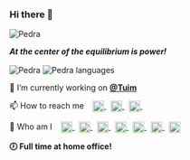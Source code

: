 ### Hi there 👋
<p align="left"> <img src="https://komarev.com/ghpvc/?username=pedra&color=orange&style=plastic&label=PROFILE+VIEWS" alt="Pedra" /> </p>

***At the center of the equilibrium is power!***

<p align="left">
  <img align="center" src="https://github-readme-stats.vercel.app/api?username=pedra&show_icons=true&theme=solarized-light" alt="Pedra"/>
  <img align="center" src="https://github-readme-stats.vercel.app/api/top-langs/?username=pedra&theme=solarized-light" alt="Pedra languages"/>
</p>

🔭 I’m currently working on <a href="https://github.com/Tuims" target="blank"><b>@Tuim</b></a>

<p align="left">
📫 How to reach me &nbsp;&nbsp;
  <a href="https://api.whatsapp.com/send?phone=5521995674989&text=Olá (by github.com/pedra)!" target="blank">
    <img align="center" src="https://simpleicons.vercel.app/whatsapp/999" alt="+55 21 99567 4989" height="20" width="20" />
  </a>&nbsp;
  <a href="https://join.skype.com/invite/DONWL9yX5oTs" target="blank">
    <img align="center" src="https://simpleicons.vercel.app/skype/999" alt="wr300k" height="20" width="20" />
  </a>&nbsp;
  <a title="E-mail prbr@ymail.com" href="mailto:prbr@ymail.com" target="blank">
    <img align="center" src="https://simpleicons.vercel.app/yahoo/999" alt="prbr@ymail.com" height="20" width="20" />
  </a>&nbsp;
</p>

<p align="left">
💬 Who am I &nbsp;&nbsp;
  <a title="Youtube.com/c/BillRocha" href="https://youtube.com/c/billrocha" target="blank">
    <img align="center" src="https://simpleicons.vercel.app/youtube/999" alt="BillRocha" height="20" width="20" />
  </a>&nbsp;  
  <a href="https://codepen.io/3rasil" target="blank">
    <img align="center" src="https://simpleicons.vercel.app/codepen/999" alt="3rasil" height="20" width="20" />
  </a>&nbsp;
  <a href="https://twitter.com/3illrocha" target="blank">
    <img align="center" src="https://simpleicons.vercel.app/twitter/999" alt="@3illrocha" height="20" width="20" />
  </a>&nbsp;
  <a href="https://linkedin.com/in/ahcor" target="blank">
    <img align="center" src="https://simpleicons.vercel.app/linkedin/999" alt="Ahcor" height="20" width="20" />
  </a>&nbsp;
  <a href="https://codesandbox.com/3illrocha" target="blank">
    <img align="center" src="https://simpleicons.vercel.app/codesandbox/999" alt="3illrocha" height="20" width="20" />
  </a>&nbsp;
  <a href="https://fb.com/paulobillrocha" target="blank">
    <img align="center" src="https://simpleicons.vercel.app/facebook/999" alt="paulobillrocha" height="20" width="20" />
  </a>&nbsp;
  <a href="https://instagram.com/ahcorllib" target="blank">
    <img align="center" src="https://simpleicons.vercel.app/instagram/999" alt="ahcorllib" height="20" width="20" />
  </a>
</p>

**🕖 Full time at home office!**

<!--
**pedra/pedra** is a ✨ _special_ ✨ repository because its `README.md` (this file) appears on your GitHub profile.

Here are some ideas to get you started:

- 🔭 I’m currently working on ...
- 🌱 I’m currently learning ...
- 👯 I’m looking to collaborate on ...
- 🤔 I’m looking for help with ...
- 💬 Ask me about ...
- 📫 How to reach me: ...
- 😄 Pronouns: ...
- ⚡ Fun fact: ...
-->
